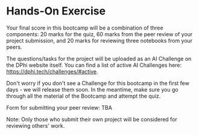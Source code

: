 # Hands-On Exercise

Your final score in this bootcamp will be a combination of three components: 20 marks for the quiz, 60 marks from the peer review of your project submission, and 20 marks for reviewing three notebooks from your peers.

The questions/tasks for the project will be uploaded as an AI Challenge on the DPhi website itself. You can find a list of active AI Challenges here: https://dphi.tech/challenges/#active.

Don't worry if you don't see a Challenge for this bootcamp in the first few days - we will release them soon. In the meantime, make sure you go through all the material of the Bootcamp and attempt the quiz. 

Form for submitting your peer review: TBA

Note: Only those who submit their own project will be considered for reviewing others' work.